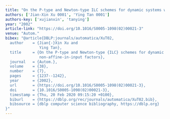 ```yaml
---
title: "On the P-type and Newton-type ILC schemes for dynamic systems with non-affine-in-input factors"
authors: ['Jian-Xin Xu 0001', 'Ying Tan 0001']
authors-key: ['xujianxin', 'tanying']
year: "2002"
article-link: "https://doi.org/10.1016/S0005-1098(02)00021-3"
venue: "Autom."
bibex: "@article{DBLP:journals/automatica/XuT02,
  author    = {Jian{-}Xin Xu and
               Ying Tan},
  title     = {On the P-type and Newton-type {ILC} schemes for dynamic systems with
               non-affine-in-input factors},
  journal   = {Autom.},
  volume    = {38},
  number    = {7},
  pages     = {1237--1242},
  year      = {2002},
  url       = {https://doi.org/10.1016/S0005-1098(02)00021-3},
  doi       = {10.1016/S0005-1098(02)00021-3},
  timestamp = {Thu, 20 Feb 2020 09:15:20 +0100},
  biburl    = {https://dblp.org/rec/journals/automatica/XuT02.bib},
  bibsource = {dblp computer science bibliography, https://dblp.org}
}"
---
```

